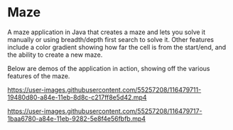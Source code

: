 # Maze

A maze application in Java that creates a maze and lets you solve it manually or using breadth/depth first search to solve it.
Other features include a color gradient showing how far the cell is from the start/end, and the ability to create a new maze.

Below are demos of the application in action, showing off the various features of the maze.

https://user-images.githubusercontent.com/55257208/116479711-19480d80-a84e-11eb-8d8c-c217ff8e5d42.mp4


https://user-images.githubusercontent.com/55257208/116479717-1baa6780-a84e-11eb-9282-5e8f4e56fbfb.mp4

